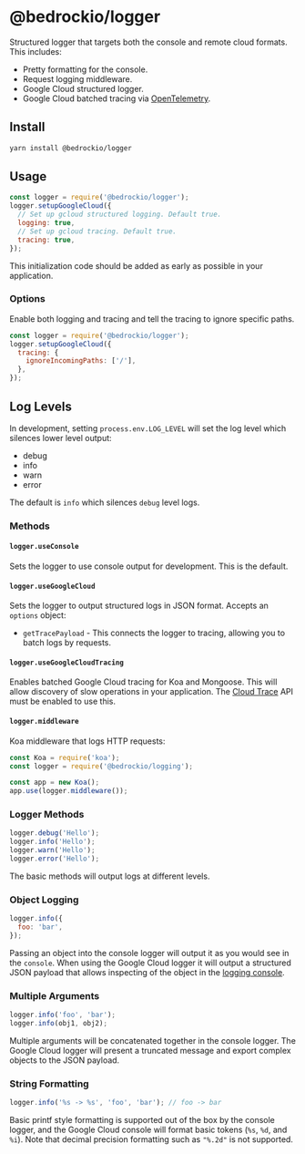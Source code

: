 # @bedrockio/logger

Structured logger that targets both the console and remote cloud formats. This includes:

- Pretty formatting for the console.
- Request logging middleware.
- Google Cloud structured logger.
- Google Cloud batched tracing via [OpenTelemetry](https://opentelemetry.io/).

## Install

```bash
yarn install @bedrockio/logger
```

## Usage

```js
const logger = require('@bedrockio/logger');
logger.setupGoogleCloud({
  // Set up gcloud structured logging. Default true.
  logging: true,
  // Set up gcloud tracing. Default true.
  tracing: true,
});
```

This initialization code should be added as early as possible in your application.

### Options

Enable both logging and tracing and tell the tracing to ignore specific paths.

```js
const logger = require('@bedrockio/logger');
logger.setupGoogleCloud({
  tracing: {
    ignoreIncomingPaths: ['/'],
  },
});
```

## Log Levels

In development, setting `process.env.LOG_LEVEL` will set the log level which silences lower level output:

- debug
- info
- warn
- error

The default is `info` which silences `debug` level logs.

### Methods

#### `logger.useConsole`

Sets the logger to use console output for development. This is the default.

#### `logger.useGoogleCloud`

Sets the logger to output structured logs in JSON format. Accepts an `options` object:

- `getTracePayload` - This connects the logger to tracing, allowing you to batch logs by requests.

#### `logger.useGoogleCloudTracing`

Enables batched Google Cloud tracing for Koa and Mongoose. This will allow discovery of slow operations in your
application. The [Cloud Trace](https://cloud.google.com/trace) API must be enabled to use this.

#### `logger.middleware`

Koa middleware that logs HTTP requests:

```js
const Koa = require('koa');
const logger = require('@bedrockio/logging');

const app = new Koa();
app.use(logger.middleware());
```

### Logger Methods

```js
logger.debug('Hello');
logger.info('Hello');
logger.warn('Hello');
logger.error('Hello');
```

The basic methods will output logs at different levels.

### Object Logging

```js
logger.info({
  foo: 'bar',
});
```

Passing an object into the console logger will output it as you would see in the `console`. When using the Google Cloud
logger it will output a structured JSON payload that allows inspecting of the object in the
[logging console](https://console.cloud.google.com/logs).

### Multiple Arguments

```js
logger.info('foo', 'bar');
logger.info(obj1, obj2);
```

Multiple arguments will be concatenated together in the console logger. The Google Cloud logger will present a truncated
message and export complex objects to the JSON payload.

### String Formatting

```js
logger.info('%s -> %s', 'foo', 'bar'); // foo -> bar
```

Basic printf style formatting is supported out of the box by the console logger, and the Google Cloud console will
format basic tokens (`%s`, `%d`, and `%i`). Note that decimal precision formatting such as `"%.2d"` is not supported.
